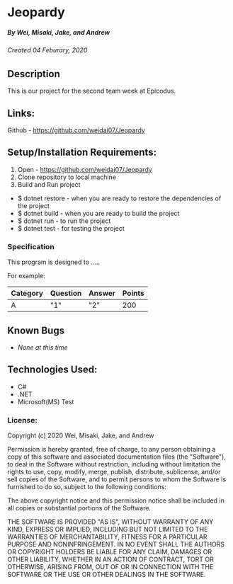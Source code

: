 # Jeopardy
##### By Wei, Misaki, Jake, and Andrew
###### Created 04 Feburary, 2020

## Description 

This is our project for the second team week at Epicodus. 
 
## Links:

Github - https://github.com/weidai07/Jeopardy

## Setup/Installation Requirements:

1. Open - https://github.com/weidai07/Jeopardy
2. Clone repository to local machine 
3. Build and Run project

  - $ dotnet restore - when you are ready to restore the dependencies of the project
  - $ dotnet build - when you are ready to build the project
  - $ dotnet run - to run the project 
  - $ dotnet test - for testing the project
  

### Specification

This program is designed to .....

For example:

| Category | Question | Answer | Points |
| :-------------     | :------------- | :------------- | :------------- |
| A | "1" | "2" | 200 |



## Known Bugs

* _None at this time_

## Technologies Used:

* C#
* .NET
* Microsoft(MS) Test

### License:

Copyright (c) 2020 Wei, Misaki, Jake, and Andrew

Permission is hereby granted, free of charge, to any person obtaining a copy of this software and associated documentation files (the "Software"), to deal in the Software without restriction, including without limitation the rights to use, copy, modify, merge, publish, distribute, sublicense, and/or sell copies of the Software, and to permit persons to whom the Software is furnished to do so, subject to the following conditions:

The above copyright notice and this permission notice shall be included in all copies or substantial portions of the Software.

THE SOFTWARE IS PROVIDED "AS IS", WITHOUT WARRANTY OF ANY KIND, EXPRESS OR IMPLIED, INCLUDING BUT NOT LIMITED TO THE WARRANTIES OF MERCHANTABILITY, FITNESS FOR A PARTICULAR PURPOSE AND NONINFRINGEMENT. IN NO EVENT SHALL THE AUTHORS OR COPYRIGHT HOLDERS BE LIABLE FOR ANY CLAIM, DAMAGES OR OTHER LIABILITY, WHETHER IN AN ACTION OF CONTRACT, TORT OR OTHERWISE, ARISING FROM, OUT OF OR IN CONNECTION WITH THE SOFTWARE OR THE USE OR OTHER DEALINGS IN THE SOFTWARE.